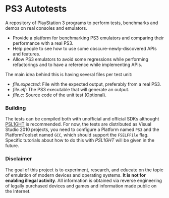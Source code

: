 PS3 Autotests
=============

A repository of PlayStation 3 programs to perform tests, benchmarks and demos on real consoles and emulators.

* Provide a platform for benchmarking PS3 emulators and comparing their performance with a real PS3.
* Help people to see how to use some obscure-newly-discovered APIs and features.
* Allow PS3 emulators to avoid some regressions while performing refactorings and to have a reference while implementing APIs.

The main idea behind this is having several files per test unit:

* _file.expected_:  File with the expected output, preferably from a real PS3.
* _file.elf_:  The PS3 executable that will generate an output.
* _file.c_:  Source code of the unit test (Optional).

### Building
The tests can be compiled both with unofficial and official SDKs althought [PSL1GHT](http://psl1ght.com/) is recommended. For now, the tests are distributed as Visual Studio 2010 projects, you need to configure a Platform named `PS3` and the PlatformToolset named `GCC`, which should support the `FSELFFile` flag. Specific tutorials about how to do this with *PSL1GHT* will be given in the future.

### Disclaimer
The goal of this project is to experiment, research, and educate on the topic of emulation of modern devices and operating systems. **It is not for enabling illegal activity**. All information is obtained via reverse engineering of legally purchased devices and games and information made public on the Internet.
